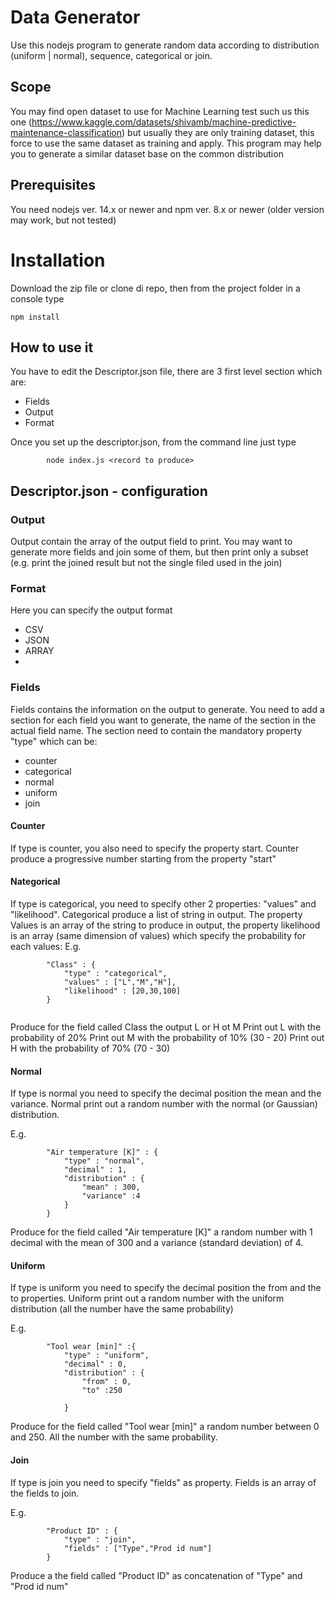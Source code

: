 # Data Generator
Use this nodejs program to generate random data according to distribution (uniform | normal), sequence, categorical or join. 

## Scope
You may find open dataset to use for Machine Learning test such us this one (https://www.kaggle.com/datasets/shivamb/machine-predictive-maintenance-classification) but usually they are only training dataset, this force to use the same dataset as training and apply. This program may help you to generate a similar dataset base on the common distribution

## Prerequisites
You need nodejs ver. 14.x or newer and npm ver. 8.x or newer (older version may work, but not tested)

# Installation
Download the zip file or clone di repo, then from the project folder in a console type

```
npm install
```

## How to use it
You have to edit the Descriptor.json file, there are 3 first level section which are:
- Fields
- Output
- Format

Once you set up the descriptor.json, from the command line just type 
```
        node index.js <record to produce>
```


## Descriptor.json - configuration

### Output
Output contain the array of the output field to print. You may want to generate more fields and join some of them, but then print only a subset (e.g. print the joined result but not the single filed used in the join)

### Format 
Here you can specify the output format
- CSV
- JSON
- ARRAY
- 
### Fields
Fields contains the information on the output to generate. You need to add a section for each field you want to generate, the name of the section in the actual field name. The section need to contain the mandatory property "type" which can be:
- counter
- categorical
- normal
- uniform
- join

#### Counter
If type is counter, you also need to specify the property start. Counter produce a progressive number starting from the property "start"

#### Nategorical
If type is categorical, you need to specify other 2 properties: "values" and "likelihood".  Categorical produce a list of string in output. The property Values is an array of the string to produce in output, the property likelihood is an array (same dimension of values) which specify the probability for each values:
E.g.


```
        "Class" : {
            "type" : "categorical",
            "values" : ["L","M","H"],
            "likelihood" : [20,30,100]
        }
   
```
   Produce for the field called Class the output L or H ot M
   Print out L with the probability of 20%
   Print out M with the probability of 10% (30 - 20)
   Print out H with the probability of 70% (70 - 30)
   
#### Normal
If type is normal you need to specify the decimal position the mean and the variance. Normal print out a random number with the normal (or Gaussian) distribution.

E.g.
```
        "Air temperature [K]" : {
            "type" : "normal",
            "decimal" : 1,
            "distribution" : {
                "mean" : 300,
                "variance" :4
            }
        }
   ```
Produce for the field called "Air temperature [K]" a random number with 1 decimal with the mean of 300 and a variance (standard deviation) of 4.

#### Uniform
If type is uniform you need to specify the decimal position the from and the to properties. Uniform print out a random number with the uniform distribution (all the number have the same probability)

E.g.
```
        "Tool wear [min]" :{
            "type" : "uniform",
            "decimal" : 0,
            "distribution" : {
                "from" : 0,
                "to" :250
                
            }
   ```
   Produce for the field called "Tool wear [min]" a random number between 0 and 250. All the number with the same probability.


#### Join
If type is join you need to specify "fields" as property. Fields is an array of the fields to join.

E.g.
```
        "Product ID" : {
            "type" : "join",
            "fields" : ["Type","Prod id num"]
        }
   ```
Produce a the field called "Product ID" as concatenation of "Type" and "Prod id num"
